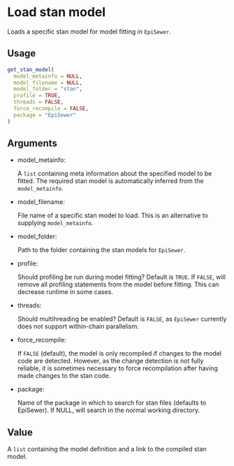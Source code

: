 # Load stan model

Loads a specific stan model for model fitting in `EpiSewer`.

## Usage

``` r
get_stan_model(
  model_metainfo = NULL,
  model_filename = NULL,
  model_folder = "stan",
  profile = TRUE,
  threads = FALSE,
  force_recompile = FALSE,
  package = "EpiSewer"
)
```

## Arguments

- model_metainfo:

  A `list` containing meta information about the specified model to be
  fitted. The required stan model is automatically inferred from the
  `model_metainfo`.

- model_filename:

  File name of a specific stan model to load. This is an alternative to
  supplying `model_metainfo`.

- model_folder:

  Path to the folder containing the stan models for `EpiSewer`.

- profile:

  Should profiling be run during model fitting? Default is `TRUE`. If
  `FALSE`, will remove all profiling statements from the model before
  fitting. This can decrease runtime in some cases.

- threads:

  Should multihreading be enabled? Default is `FALSE`, as `EpiSewer`
  currently does not support within-chain parallelism.

- force_recompile:

  If `FALSE` (default), the model is only recompiled if changes to the
  model code are detected. However, as the change detection is not fully
  reliable, it is sometimes necessary to force recompilation after
  having made changes to the stan code.

- package:

  Name of the package in which to search for stan files (defaults to
  EpiSewer). If NULL, will search in the normal working directory.

## Value

A `list` containing the model definition and a link to the compiled stan
model.
